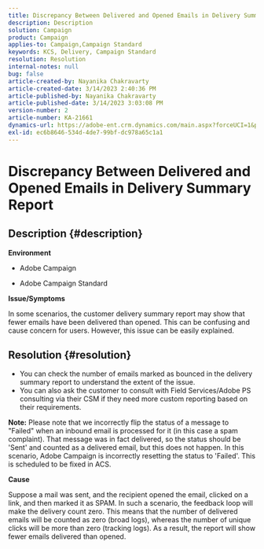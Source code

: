 ```yaml
---
title: Discrepancy Between Delivered and Opened Emails in Delivery Summary Report
description: Description
solution: Campaign
product: Campaign
applies-to: Campaign,Campaign Standard
keywords: KCS, Delivery, Campaign Standard
resolution: Resolution
internal-notes: null
bug: false
article-created-by: Nayanika Chakravarty
article-created-date: 3/14/2023 2:40:36 PM
article-published-by: Nayanika Chakravarty
article-published-date: 3/14/2023 3:03:08 PM
version-number: 2
article-number: KA-21661
dynamics-url: https://adobe-ent.crm.dynamics.com/main.aspx?forceUCI=1&pagetype=entityrecord&etn=knowledgearticle&id=0b21472c-76c2-ed11-83ff-6045bd006a22
exl-id: ec6b8646-534d-4de7-99bf-dc978a65c1a1
---
```

# Discrepancy Between Delivered and Opened Emails in Delivery Summary Report

## Description {#description}


<b>Environment</b>

- Adobe Campaign

- Adobe Campaign Standard

<b>Issue/Symptoms</b>

In some scenarios, the customer delivery summary report may show that fewer emails have been delivered than opened. This can be confusing and cause concern for users. However, this issue can be easily explained.


## Resolution {#resolution}


- You can check the number of emails marked as bounced in the delivery summary report to understand the extent of the issue.
- You can also ask the customer to consult with Field Services/Adobe PS consulting via their CSM if they need more custom reporting based on their requirements.


<b>Note:</b> Please note that we incorrectly flip the status of a message to "Failed" when an inbound email is processed for it (in this case a spam complaint). That message was in fact delivered, so the status should be 'Sent' and counted as a delivered email, but this does not happen. In this scenario, Adobe Campaign is incorrectly resetting the status to 'Failed'. This is scheduled to be fixed in ACS.

<b>Cause</b>

Suppose a mail was sent, and the recipient opened the email, clicked on a link, and then marked it as SPAM. In such a scenario, the feedback loop will make the delivery count zero. This means that the number of delivered emails will be counted as zero (broad logs), whereas the number of unique clicks will be more than zero (tracking logs). As a result, the report will show fewer emails delivered than opened.
